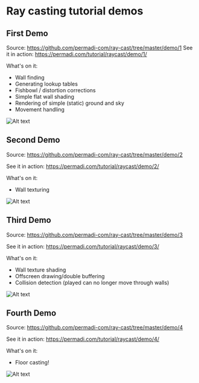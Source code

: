# Ray casting tutorial demos

## First Demo
Source: https://github.com/permadi-com/ray-cast/tree/master/demo/1
See it in action: https://permadi.com/tutorial/raycast/demo/1/

What's on it:
* Wall finding
* Generating lookup tables
* Fishbowl / distortion corrections
* Simple flat wall shading
* Rendering of simple (static) ground and sky
* Movement handling

![Alt text](https://github.com/permadi-com/ray-cast/blob/master/demo1.png?raw=true "Demo Preview 1")

## Second Demo
Source: https://github.com/permadi-com/ray-cast/tree/master/demo/2

See it in action: https://permadi.com/tutorial/raycast/demo/2/

What's on it:
* Wall texturing

![Alt text](https://github.com/permadi-com/ray-cast/blob/master/demo2.png?raw=true "Demo Preview 2")

## Third Demo
Source: https://github.com/permadi-com/ray-cast/tree/master/demo/3

See it in action: https://permadi.com/tutorial/raycast/demo/3/

What's on it:
* Wall texture shading
* Offscreen drawing/double buffering
* Collision detection (played can no longer move through walls)

![Alt text](https://github.com/permadi-com/ray-cast/blob/master/demo3.png?raw=true "Demo Preview 3")


## Fourth Demo
Source: https://github.com/permadi-com/ray-cast/tree/master/demo/4

See it in action: https://permadi.com/tutorial/raycast/demo/4/

What's on it:
* Floor casting!

![Alt text](https://github.com/permadi-com/ray-cast/blob/master/demo4.png?raw=true "Demo Preview 4")

